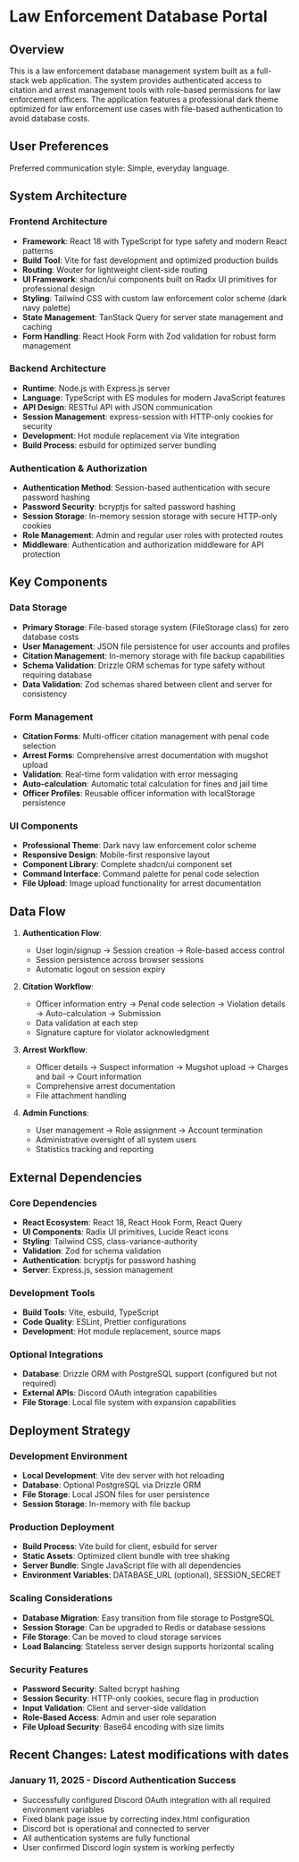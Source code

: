 # Law Enforcement Database Portal

## Overview

This is a law enforcement database management system built as a full-stack web application. The system provides authenticated access to citation and arrest management tools with role-based permissions for law enforcement officers. The application features a professional dark theme optimized for law enforcement use cases with file-based authentication to avoid database costs.

## User Preferences

Preferred communication style: Simple, everyday language.

## System Architecture

### Frontend Architecture
- **Framework**: React 18 with TypeScript for type safety and modern React patterns
- **Build Tool**: Vite for fast development and optimized production builds
- **Routing**: Wouter for lightweight client-side routing
- **UI Framework**: shadcn/ui components built on Radix UI primitives for professional design
- **Styling**: Tailwind CSS with custom law enforcement color scheme (dark navy palette)
- **State Management**: TanStack Query for server state management and caching
- **Form Handling**: React Hook Form with Zod validation for robust form management

### Backend Architecture
- **Runtime**: Node.js with Express.js server
- **Language**: TypeScript with ES modules for modern JavaScript features
- **API Design**: RESTful API with JSON communication
- **Session Management**: express-session with HTTP-only cookies for security
- **Development**: Hot module replacement via Vite integration
- **Build Process**: esbuild for optimized server bundling

### Authentication & Authorization
- **Authentication Method**: Session-based authentication with secure password hashing
- **Password Security**: bcryptjs for salted password hashing
- **Session Storage**: In-memory session storage with secure HTTP-only cookies
- **Role Management**: Admin and regular user roles with protected routes
- **Middleware**: Authentication and authorization middleware for API protection

## Key Components

### Data Storage
- **Primary Storage**: File-based storage system (FileStorage class) for zero database costs
- **User Management**: JSON file persistence for user accounts and profiles
- **Citation Management**: In-memory storage with file backup capabilities
- **Schema Validation**: Drizzle ORM schemas for type safety without requiring database
- **Data Validation**: Zod schemas shared between client and server for consistency

### Form Management
- **Citation Forms**: Multi-officer citation management with penal code selection
- **Arrest Forms**: Comprehensive arrest documentation with mugshot upload
- **Validation**: Real-time form validation with error messaging
- **Auto-calculation**: Automatic total calculation for fines and jail time
- **Officer Profiles**: Reusable officer information with localStorage persistence

### UI Components
- **Professional Theme**: Dark navy law enforcement color scheme
- **Responsive Design**: Mobile-first responsive layout
- **Component Library**: Complete shadcn/ui component set
- **Command Interface**: Command palette for penal code selection
- **File Upload**: Image upload functionality for arrest documentation

## Data Flow

1. **Authentication Flow**:
   - User login/signup → Session creation → Role-based access control
   - Session persistence across browser sessions
   - Automatic logout on session expiry

2. **Citation Workflow**:
   - Officer information entry → Penal code selection → Violation details → Auto-calculation → Submission
   - Data validation at each step
   - Signature capture for violator acknowledgment

3. **Arrest Workflow**:
   - Officer details → Suspect information → Mugshot upload → Charges and bail → Court information
   - Comprehensive arrest documentation
   - File attachment handling

4. **Admin Functions**:
   - User management → Role assignment → Account termination
   - Administrative oversight of all system users
   - Statistics tracking and reporting

## External Dependencies

### Core Dependencies
- **React Ecosystem**: React 18, React Hook Form, React Query
- **UI Components**: Radix UI primitives, Lucide React icons
- **Styling**: Tailwind CSS, class-variance-authority
- **Validation**: Zod for schema validation
- **Authentication**: bcryptjs for password hashing
- **Server**: Express.js, session management

### Development Tools
- **Build Tools**: Vite, esbuild, TypeScript
- **Code Quality**: ESLint, Prettier configurations
- **Development**: Hot module replacement, source maps

### Optional Integrations
- **Database**: Drizzle ORM with PostgreSQL support (configured but not required)
- **External APIs**: Discord OAuth integration capabilities
- **File Storage**: Local file system with expansion capabilities

## Deployment Strategy

### Development Environment
- **Local Development**: Vite dev server with hot reloading
- **Database**: Optional PostgreSQL via Drizzle ORM
- **File Storage**: Local JSON files for user persistence
- **Session Storage**: In-memory with file backup

### Production Deployment
- **Build Process**: Vite build for client, esbuild for server
- **Static Assets**: Optimized client bundle with tree shaking
- **Server Bundle**: Single JavaScript file with all dependencies
- **Environment Variables**: DATABASE_URL (optional), SESSION_SECRET

### Scaling Considerations
- **Database Migration**: Easy transition from file storage to PostgreSQL
- **Session Storage**: Can be upgraded to Redis or database sessions
- **File Storage**: Can be moved to cloud storage services
- **Load Balancing**: Stateless server design supports horizontal scaling

### Security Features
- **Password Security**: Salted bcrypt hashing
- **Session Security**: HTTP-only cookies, secure flag in production
- **Input Validation**: Client and server-side validation
- **Role-Based Access**: Admin and user role separation
- **File Upload Security**: Base64 encoding with size limits

## Recent Changes: Latest modifications with dates

### January 11, 2025 - Discord Authentication Success
- Successfully configured Discord OAuth integration with all required environment variables
- Fixed blank page issue by correcting index.html configuration
- Discord bot is operational and connected to server
- All authentication systems are fully functional
- User confirmed Discord login system is working perfectly